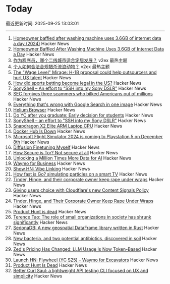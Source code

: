# Today

最近更新时间: 2025-09-25 13:03:01

--- 
1. [Homeowner baffled after washing machine uses 3.6GB of internet data a day (2024)](https://www.newsweek.com/homeowner-baffled-washing-machine-uses-3-6gb-internet-1862675) Hacker News
2. [Homeowner Baffled After Washing Machine Uses 3.6GB of Internet Data a Day](https://www.newsweek.com/homeowner-baffled-washing-machine-uses-3-6gb-internet-1862675) Hacker News
3. [作为程序员，哪个二线城市适合定居发展？](https://www.v2ex.com/t/1161661) v2ex 最热主题
4. [个人如何合法合规猎杀流浪动物？](https://www.v2ex.com/t/1161655) v2ex 最热主题
5. [The "Wage Level" Mirage: H-1B proposal could help outsourcers and hurt US talent](https://ifp.org/the-wage-level-mirage/) Hacker News
6. [How did sports betting become legal in the US?](https://shreyashariharan.substack.com/p/how-did-sports-betting-become-legal) Hacker News
7. [SonyShell – An effort to “SSH into my Sony DSLR”](https://github.com/goudvuur/sonyshell) Hacker News
8. [SEC forgives three scammers who bilked Americans out of millions](https://www.msn.com/en-us/money/companies/trump-s-sec-forgives-three-scammers-who-bilked-americans-out-of-millions-opinion/ar-AA1NeBPg) Hacker News
9. [Everything that's wrong with Google Search in one image](https://bitbytebit.substack.com/p/everything-thats-wrong-with-google) Hacker News
10. [Helium Browser](https://helium.computer/) Hacker News
11. [Do YC after you graduate: Early decision for students](https://www.ycombinator.com/early-decision) Hacker News
12. [SonyShell – an effort to "SSH into my Sony DSLR"](https://github.com/goudvuur/sonyshell) Hacker News
13. [Snapdragon X2 Elite ARM Laptop CPU](https://www.qualcomm.com/products/mobile/snapdragon/laptops-and-tablets/snapdragon-x2-elite) Hacker News
14. [Docker Hub Is Down](https://www.dockerstatus.com/pages/incident/533c6539221ae15e3f000031/68d47a2f93c09e05486d93a9) Hacker News
15. [Microsoft Flight Simulator 2024 is coming to Playstation 5 on December 8th](https://www.flightsimulator.com/microsoft-flight-simulator-2024-soars-onto-playstation-5/) Hacker News
16. [Diffusion Finetuning Myself](https://vassi.life/projects/diffinetune) Hacker News
17. [How Secure is Tor? Not secure at all](https://csam-bib.github.io/security/) Hacker News
18. [Unlocking a Million Times More Data for AI](https://ifp.org/unlocking-a-million-times-more-data-for-ai/) Hacker News
19. [Waymo for Business](https://waymo.com/blog/2025/09/waymo-for-business) Hacker News
20. [Show HN: Vibe Linking](https://vb.lk/) Hacker News
21. [How fast is Go? simulating particles on a smart TV](https://dgerrells.com/blog/how-fast-is-go-simulating-millions-of-particles-on-a-smart-tv) Hacker News
22. [Tinder, Hinge, and their corporate owner keep rape under wraps](https://themarkup.org/investigations/2025/02/13/dating-app-tinder-hinge-cover-up) Hacker News
23. [Giving users choice with Cloudflare's new Content Signals Policy](https://blog.cloudflare.com/content-signals-policy/) Hacker News
24. [Tinder, Hinge, and Their Corporate Owner Keep Rape Under Wraps](https://themarkup.org/investigations/2025/02/13/dating-app-tinder-hinge-cover-up) Hacker News
25. [Product Hunt is dead](https://sedimental.org/product_hunt_is_dead.html) Hacker News
26. [Terence Tao: The role of small organizations in society has shrunk significantly](https://mathstodon.xyz/@tao/115259943398316677) Hacker News
27. [SedonaDB: A new geospatial DataFrame library written in Rust](https://sedona.apache.org/latest/blog/2025/09/24/introducing-sedonadb-a-single-node-analytical-database-engine-with-geospatial-as-a-first-class-citizen/) Hacker News
28. [New bacteria, and two potential antibiotics, discovered in soil](https://www.rockefeller.edu/news/38239-hundreds-of-new-bacteria-and-two-potential-antibiotics-found-in-soil/) Hacker News
29. [Zed's Pricing Has Changed: LLM Usage Is Now Token-Based](https://zed.dev/blog/pricing-change-llm-usage-is-now-token-based) Hacker News
30. [Launch HN: Flywheel (YC S25) – Waymo for Excavators](https://news.ycombinator.com/item?id=45362914) Hacker News
31. [Product Hunt Is Dead](https://sedimental.org/product_hunt_is_dead.html) Hacker News
32. [Better Curl Saul: a lightweight API testing CLI focused on UX and simplicity](https://github.com/DeprecatedLuar/better-curl-saul) Hacker News

